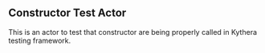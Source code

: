 ## Constructor Test Actor

This is an actor to test that constructor are being properly called in Kythera testing framework.